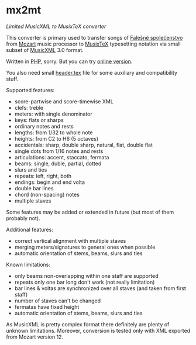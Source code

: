 # mx2mt

*Limited MusicXML to MusixTeX converter*

This converter is primary used to transfer songs of [Falešné společenstvo](http://fs.ulmus.cz/) from [Mozart](http://www.mozart.co.uk/) music processor to [MusixTeX](https://www.ctan.org/pkg/musixtex) typesetting notation via small subset of [MusicXML](http://www.musicxml.com/) 3.0 format.

Written in [PHP](http://php.net/), sorry. But you can try [online version](http://mx2mt.ulmus.cz/).

You also need small [header.tex](https://github.com/jirka-grunt/mx2mt/blob/master/header.tex) file for some auxiliary and compatibility stuff.

Supported features:
- score-partwise and score-timewise XML
- clefs: treble
- meters: with single denominator
- keys: flats or sharps
- ordinary notes and rests
- lengths: from 1/32 to whole note
- heights: from C2 to H6 (5 octaves)
- accidentals: sharp, double sharp, natural, flat, double flat
- single dots from 1/16 notes and rests
- articulations: accent, staccato, fermata
- beams: single, duble, partial, dotted
- slurs and ties
- repeats: left, right, both
- endings: begin and end volta
- double bar lines
- chord (non-spacing) notes
- multiple staves

Some features may be added or extended in future (but most of them probably not).

Additional features:
- correct vertical alignment with multiple staves
- merging meters/signatures to general ones when possible
- automatic orientation of stems, beams, slurs and ties

Known limitations:
- only beams non-overlapping within one staff are supported
- repeats only one bar long don't work (not really limitation)
- bar lines & voltas are synchronized over all staves (and taken from first staff)
- number of staves can't be changed
- fermatas have fixed height
- automatic orientation of stems, beams, slurs and ties

As MusicXML is pretty complex format there definitely are plenty of unknown limitations.
Moreover, conversion is tested only with XML exported from Mozart version 12.
